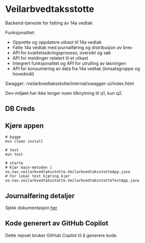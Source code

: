 # Veilarbvedtaksstotte

Backend-tjeneste for fatting av 14a vedtak.  

Funksjonalitet:

- Opprette og oppdatere utkast til 14a vedtak
- Fatte 14a vedtak med journalføring og distribusjon av brev
- API for kvalitetssikringsprosess, oversikt og søk
- API for meldinger relatert til et utkast
- Integrert funksjonalitet og API for utrulling av løsningen
- API for konsumering av data fra 14a vedtak (innsatsgruppe og hovedmål)

Swagger: /veilarbvedtaksstotte/internal/swagger-ui/index.html

Dev-miljøet har ikke lenger noen tilknytning til q1, kun q2.

## DB Creds


## Kjøre appen

```console
# bygge
mvn clean install 

# test
mvn test

# starte
# Kjør main-metoden i no.nav.veilarbvedtaksstotte.VeilarbvedtaksstotteApp.java
# For lokal test kjøring kjør no.nav.veilarbvedtaksstotte.VeilarbvedtaksstotteTestApp.java
```

## Journalføring detaljer

Sjekk dokumentasjon [her](Journalforing.md)

## Kode generert av GitHub Copilot

Dette repoet bruker GitHub Copilot til å generere kode.
